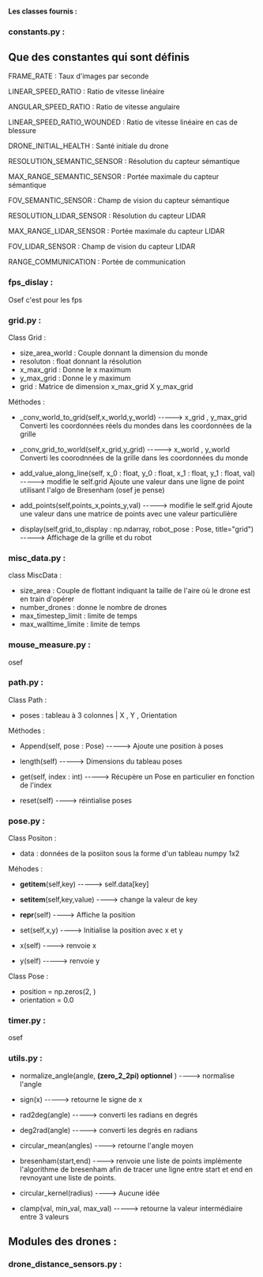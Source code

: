 #### Les classes fournis :

### constants.py :
## Que des constantes qui sont définis 
FRAME_RATE : Taux d'images par seconde 

LINEAR_SPEED_RATIO : Ratio de vitesse linéaire

ANGULAR_SPEED_RATIO : Ratio de vitesse angulaire

LINEAR_SPEED_RATIO_WOUNDED : Ratio de vitesse linéaire en cas de blessure

DRONE_INITIAL_HEALTH : Santé initiale du drone

RESOLUTION_SEMANTIC_SENSOR : Résolution du capteur sémantique

MAX_RANGE_SEMANTIC_SENSOR : Portée maximale du capteur sémantique

FOV_SEMANTIC_SENSOR : Champ de vision du capteur sémantique

RESOLUTION_LIDAR_SENSOR : Résolution du capteur LIDAR

MAX_RANGE_LIDAR_SENSOR : Portée maximale du capteur LIDAR

FOV_LIDAR_SENSOR : Champ de vision du capteur LIDAR

RANGE_COMMUNICATION : Portée de communication

### fps_dislay : 

Osef c'est pour les fps

### grid.py :

Class Grid :
- size_area_world : Couple donnant la dimension du monde
- resoluton : float donnant la résolution
- x_max_grid : Donne le x maximum
- y_max_grid : Donne le y maximum
- grid : Matrice de dimension x_max_grid X y_max_grid

Méthodes : 
- _conv_world_to_grid(self,x_world,y_world) -----> x_grid , y_max_grid
Converti les coordonnées réels du mondes dans les coordonnées de la grille

- _conv_grid_to_world(self,x_grid,y_grid)   -----> x_world , y_world
Converti les coorodnnées de la grille dans les coordonnées du monde

- add_value_along_line(self, x_0 : float, y_0 : float, x_1 : float, y_1 : float, val) -----> modifie le self.grid
Ajoute une valeur dans une ligne de point utilisant l'algo de Bresenham (osef je pense)

- add_points(self,points_x,points_y,val)   -----> modifie le self.grid
Ajoute une valeur dans une matrice de points avec une valeur particulière

- display(self,grid_to_display : np.ndarray, robot_pose : Pose, title="grid")  -----> Affichage de la grille et du robot


### misc_data.py :

class MiscData :
- size_area : Couple de flottant indiquant la taille de l'aire où le drone est en train d'opérer
- number_drones : donne le nombre de drones
- max_timestep_limit : limite de temps 
- max_walltime_limite : limite de temps

### mouse_measure.py : 
osef

### path.py :

Class Path : 
- poses : tableau à 3 colonnes | X , Y , Orientation

Méthodes : 

- Append(self, pose : Pose) -----> Ajoute une position à poses

- length(self) -----> Dimensions du tableau poses

- get(self, index : int) -----> Récupère un Pose en particulier en fonction de l'index

- reset(self) ----> réintialise poses

### pose.py :

Class Positon :
- data : données de la posiiton sous la forme d'un tableau numpy 1x2

Méhodes :

- __getitem__(self,key) -----> self.data[key]

- __setitem__(self,key,value) ----> change la valeur de key

- __repr__(self) ----> Affiche la position

- set(self,x,y) ----> Initialise la position avec x et y

- x(self) ----> renvoie x

- y(self) -----> renvoie y

Class Pose :
- position = np.zeros(2, )  
- orientation = 0.0

### timer.py :

osef

### utils.py :

- normalize_angle(angle, __(zero_2_2pi) optionnel__ ) ----> normalise l'angle

- sign(x) -----> retourne le signe de x

- rad2deg(angle) -----> converti les radians en degrés

- deg2rad(angle) -----> converti les degrés en radians

- circular_mean(angles) ----> retourne l'angle moyen

- bresenham(start,end) ----> renvoie une liste de points
implémente l'algorithme de bresenham afin de tracer une ligne entre start et end en revnoyant une liste de points.

- circular_kernel(radius) ----> Aucune idée

- clamp(val, min_val, max_val) -----> retourne la valeur intermédiaire entre 3 valeurs

## Modules des drones :

### drone_distance_sensors.py :

